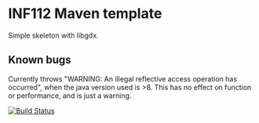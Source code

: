 # INF112 Maven template 
Simple skeleton with libgdx. 


## Known bugs
Currently throws "WARNING: An illegal reflective access operation has occurred", 
when the java version used is >8. This has no effect on function or performance, and is just a warning.

[![Build Status](https://travis-ci.com/mhhundvin/aerial-stingray.svg?branch=master)](https://travis-ci.com/mhhundvin/aerial-stingray)
